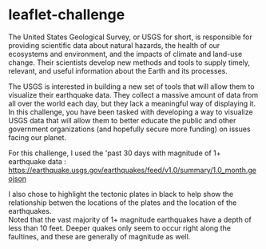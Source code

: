 # leaflet-challenge                           
The United States Geological Survey, or USGS for short, is responsible for providing scientific data about natural hazards, the health of our ecosystems and environment, and the impacts of climate and land-use change. Their scientists develop new methods and tools to supply timely, relevant, and useful information about the Earth and its processes.

The USGS is interested in building a new set of tools that will allow them to visualize their earthquake data. They collect a massive amount of data from all over the world each day, but they lack a meaningful way of displaying it. In this challenge, you have been tasked with developing a way to visualize USGS data that will allow them to better educate the public and other government organizations (and hopefully secure more funding) on issues facing our planet.

For this challenge, I used the 'past 30 days with magnitude of 1+ earthquake data : https://earthquake.usgs.gov/earthquakes/feed/v1.0/summary/1.0_month.geojson      

I also chose to highlight the tectonic plates in black to help show the relationship betwen the locations of the plates and the location of the earthquakes.      
Noted that the vast majority of 1+ magnitude earthquakes have a depth of less than 10 feet. Deeper quakes only seem to occur right along the faultines, and these are generally of magnitude as well. 

